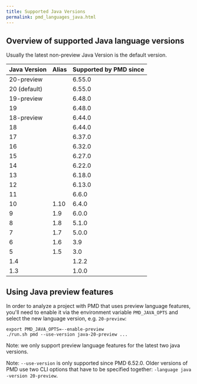 ```yaml
---
title: Supported Java Versions
permalink: pmd_languages_java.html
---
```


## Overview of supported Java language versions

Usually the latest non-preview Java Version is the default version.

| Java Version | Alias | Supported by PMD since |
|--------------|-------|------------------------|
| 20-preview   |       | 6.55.0                 |
| 20 (default) |       | 6.55.0                 |
| 19-preview   |       | 6.48.0                 |
| 19           |       | 6.48.0                 |
| 18-preview   |       | 6.44.0                 |
| 18           |       | 6.44.0                 |
| 17           |       | 6.37.0                 |
| 16           |       | 6.32.0                 |
| 15           |       | 6.27.0                 |
| 14           |       | 6.22.0                 |
| 13           |       | 6.18.0                 |
| 12           |       | 6.13.0                 |
| 11           |       | 6.6.0                  |
| 10           | 1.10  | 6.4.0                  |
| 9            | 1.9   | 6.0.0                  |
| 8            | 1.8   | 5.1.0                  |
| 7            | 1.7   | 5.0.0                  |
| 6            | 1.6   | 3.9                    |
| 5            | 1.5   | 3.0                    |
| 1.4          |       | 1.2.2                  |
| 1.3          |       | 1.0.0                  |

## Using Java preview features

In order to analyze a project with PMD that uses preview language features, you'll need to enable
it via the environment variable `PMD_JAVA_OPTS` and select the new language version, e.g. `20-preview`:

    export PMD_JAVA_OPTS=--enable-preview
    ./run.sh pmd --use-version java-20-preview ...

Note: we only support preview language features for the latest two java versions.

Note: `--use-version` is only supported since PMD 6.52.0. Older versions of PMD use two CLI options that have to
be specified together: `-language java -version 20-preview`.


